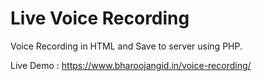 # Live Voice Recording
Voice Recording in HTML and Save to server using PHP. 


Live Demo : https://www.bharoojangid.in/voice-recording/
